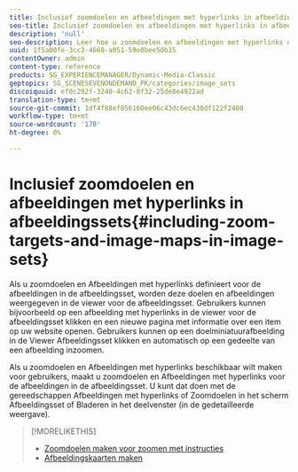 ```yaml
---
title: Inclusief zoomdoelen en afbeeldingen met hyperlinks in afbeeldingssets
seo-title: Inclusief zoomdoelen en afbeeldingen met hyperlinks in afbeeldingssets
description: 'null'
seo-description: Leer hoe u zoomdoelen en afbeeldingen met hyperlinks opneemt in Afbeeldingssets.
uuid: 1f5a00fe-3cc2-4668-a051-59e0bee50b35
contentOwner: admin
content-type: reference
products: SG_EXPERIENCEMANAGER/Dynamic-Media-Classic
geptopics: SG_SCENESEVENONDEMAND_PK/categories/image_sets
discoiquuid: ef0c292f-3240-4c62-8f32-25de8e4922ad
translation-type: tm+mt
source-git-commit: 1df4f88ef856160ee06c43dc6ec430df122f2408
workflow-type: tm+mt
source-wordcount: '170'
ht-degree: 0%

---
```



# Inclusief zoomdoelen en afbeeldingen met hyperlinks in afbeeldingssets{#including-zoom-targets-and-image-maps-in-image-sets}

Als u zoomdoelen en Afbeeldingen met hyperlinks definieert voor de afbeeldingen in de afbeeldingsset, worden deze doelen en afbeeldingen weergegeven in de viewer voor de afbeeldingsset. Gebruikers kunnen bijvoorbeeld op een afbeelding met hyperlinks in de viewer voor de afbeeldingsset klikken en een nieuwe pagina met informatie over een item op uw website openen. Gebruikers kunnen op een doelminiatuurafbeelding in de Viewer Afbeeldingsset klikken en automatisch op een gedeelte van een afbeelding inzoomen.

Als u zoomdoelen en Afbeeldingen met hyperlinks beschikbaar wilt maken voor gebruikers, maakt u zoomdoelen en Afbeeldingen met hyperlinks voor de afbeeldingen in de afbeeldingsset. U kunt dat doen met de gereedschappen Afbeeldingen met hyperlinks of Zoomdoelen in het scherm Afbeeldingsset of Bladeren in het deelvenster (in de gedetailleerde weergave).

>[!MORELIKETHIS]
>
>* [Zoomdoelen maken voor zoomen met instructies](creating-zoom-targets-guided-zoom.md#creating_zoom_targets_for_guided_zoom)
>* [Afbeeldingskaarten maken](creating-image-maps.md#creating_image_maps)

